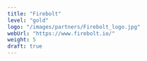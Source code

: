 ```yaml
---
title: "Firebolt"
level: "gold"
logo: "/images/partners/Firebolt_logo.jpg"
webUrl: "https://www.firebolt.io/"
weight: 5
draft: true
---
```

